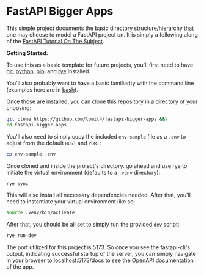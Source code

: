 # FastAPI Bigger Apps

This simple project documents the basic directory structure/hierarchy that one
may choose to model a FastAPI project on. It is simply a following along of the
[FastAPI Tutorial On The Subject](https://fastapi.tiangolo.com/tutorial/bigger-applications/).

**Getting Started:**

To use this as a basic template for future projects, you'll first need to have
[git](https://git-scm.com/book/en/v2/Getting-Started-Installing-Git),
[python](https://www.python.org/downloads/),
[pip](https://pip.pypa.io/en/stable/installation/), and
[rye](https://rye.astral.sh/guide/installation/) installed.

You'll also probably want to have a basic familiarity with the command line
(examples here are in
[bash](https://www.gnu.org/software/bash/manual/bash.html)).

Once those are installed, you can clone this repository in a directory of your
choosing:

```sh
git clone https://github.com/tomit4/fastapi-bigger-apps &&\
cd fastapi-bigger-apps
```

You'll also need to simply copy the included `env-sample` file as a `.env` to
adjust from the default `HOST` and `PORT`:

```sh
cp env-sample .env
```

Once cloned and inside the project's directory. go ahead and use rye to initiate
the virtual environment (defaults to a `.venv` directory):

```sh
rye sync
```

This will also install all necessary dependencies needed. After that, you'll
need to instantiate your virtual environment like so:

```sh
source .venv/bin/activate
```

After that, you should be all set to simply run the provided `dev` script:

```sh
rye run dev
```

The port utilized for this project is 5173. So once you see the fastapi-cli's
output, indicating successful startup of the server, you can simply navigate in
your browser to localhost:5173/docs to see the OpenAPI documentation of the app.

